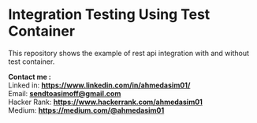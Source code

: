 # Integration Testing Using Test Container

This repository shows the example of rest api integration with and without test container.

<b>Contact me :</b><br>
Linked in: <b>https://www.linkedin.com/in/ahmedasim01/</b> <br>
Email: <b>sendtoasimoff@gmail.com</b> <br>
Hacker Rank: <b>https://www.hackerrank.com/ahmedasim01</b> <br>
Medium: <b>https://medium.com/@ahmedasim01</b> <br>
                              
